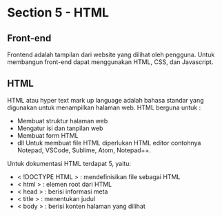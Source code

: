 # Section 5 - HTML
## Front-end
Frontend adalah tampilan dari website yang dilihat oleh pengguna. Untuk membangun front-end dapat menggunakan HTML, CSS, dan Javascript.
## HTML
HTML atau hyper text mark up language adalah bahasa standar yang digunakan untuk menampilkan halaman web. HTML berguna untuk :
  * Membuat struktur halaman web
  * Mengatur isi dan tanpilan web
  * Membuat form HTML
  * dll
 Untuk membuat file HTML diperlukan HTML editor contohnya Notepad, VSCode, Sublime, Atom, Notepad++.
 
 Untuk dokumentasi HTML terdapat 5, yaitu:
  - < !DOCTYPE HTML > : mendefinisikan file sebagai HTML
  - < html > : elemen root dari HTML
  - < head > : berisi informasi meta 
  - < title > : menentukan judul
  - < body > : berisi konten halaman yang dilihat
